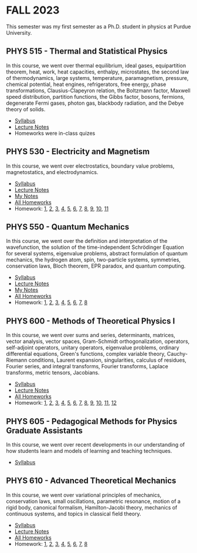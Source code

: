 # FALL 2023

This semester was my first semester as a Ph.D. student in physics at Purdue University.

## PHYS 515 - Thermal and Statistical Physics

In this course, we went over thermal equilibrium, ideal gases, equipartition theorem, heat, work, heat capacities, enthalpy, microstates, the second law of thermodynamics, large systems, temperature, paramagnetism, pressure, chemical potential, heat engines, refrigerators, free energy, phase transformations, Clausius-Clapeyron relation, the Boltzmann factor, Maxwell speed distribution, partition functions, the Gibbs factor, bosons, fermions, degenerate Fermi gases, photon gas, blackbody radiation, and the Debye theory of solids.

-   [Syllabus](./PHYS515/Syllabus.pdf)
-   [Lecture Notes](./PHYS515/Lecture%20Notes.pdf)
-   Homeworks were in-class quizes

## PHYS 530 - Electricity and Magnetism

In this course, we went over electrostatics, boundary value problems, magnetostatics, and electrodynamics.

-   [Syllabus](./PHYS530/Syllabus.pdf)
-   [Lecture Notes](./PHYS530/Lecture%20Notes.pdf)
-   [My Notes](./PHYS530/My%20Notes.pdf)
-   [All Homeworks](./PHYS530/All%Homeworks.pdf)
-   Homework: [1](./PHYS530/Homework/Homework%201%20Solution.pdf), [2](./PHYS530/Homework/Homework%202%20Solution.pdf), [3](./PHYS530/Homework/Homework%203%20Solution.pdf), [4](./PHYS530/Homework/Homework%204%20Solution.pdf), [5](./PHYS530/Homework/Homework%205%20Solution.pdf), [6](./PHYS530/Homework/Homework%206%20Solution.pdf), [7](./PHYS530/Homework/Homework%207%20Solution.pdf), [8](./PHYS530/Homework/Homework%208%20Solution.pdf), [9](./PHYS530/Homework/Homework%209%20Solution.pdf), [10](./PHYS530/Homework/Homework%2010%20Solution.pdf), [11](./PHYS530/Homework/Homework%2011%20Solution.pdf)

## PHYS 550 - Quantum Mechanics

In this course, we went over the definition and interpretation of the wavefunction, the solution of the time-independent Schrödinger Equation for several systems, eigenvalue problems, abstract formulation of quantum mechanics, the hydrogen atom, spin, two-particle systems, symmetries, conservation laws, Bloch theorem, EPR paradox, and quantum computing.

-   [Syllabus](./PHYS550/Syllabus.pdf)
-   [Lecture Notes](./PHYS550/Lecture%20Notes.pdf)
-   [My Notes](./PHYS550/My%20Notes.pdf)
-   [All Homeworks](./PHYS550/All%Homeworks.pdf)
-   Homework: [1](./PHYS550/Homework/Homework%201%20Solution.pdf), [2](./PHYS550/Homework/Homework%202%20Solution.pdf), [3](./PHYS550/Homework/Homework%203%20Solution.pdf), [4](./PHYS550/Homework/Homework%204%20Solution.pdf), [5](./PHYS550/Homework/Homework%205%20Solution.pdf), [6](./PHYS550/Homework/Homework%206%20Solution.pdf), [7](./PHYS550/Homework/Homework%207%20Solution.pdf), [8](./PHYS550/Homework/Homework%208%20Solution.pdf)

## PHYS 600 - Methods of Theoretical Physics I

In this course, we went over sums and series, determinants, matrices, vector analysis, vector spaces, Gram-Schmidt orthogonalization, operators, self-adjoint operators, unitary operators, eigenvalue problems, ordinary differential equations, Green's functions, complex variable theory, Cauchy-Riemann conditions, Laurent expansion, singularities, calculus of residues, Fourier series, and integral transforms, Fourier transforms, Laplace transforms, metric tensors, Jacobians.

-   [Syllabus](./PHYS600/Syllabus.pdf)
-   [Lecture Notes](./PHYS600/Lecture%20Notes.pdf)
-   [All Homeworks](./PHYS600/All%Homeworks.pdf)
-   Homework: [1](./PHYS600/Homework/Homework%201%20Solution.pdf), [2](./PHYS600/Homework/Homework%202%20Solution.pdf), [3](./PHYS600/Homework/Homework%203%20Solution.pdf), [4](./PHYS600/Homework/Homework%204%20Solution.pdf), [5](./PHYS600/Homework/Homework%205%20Solution.pdf), [6](./PHYS600/Homework/Homework%206%20Solution.pdf), [7](./PHYS600/Homework/Homework%207%20Solution.pdf), [8](./PHYS600/Homework/Homework%208%20Solution.pdf), [9](./PHYS600/Homework/Homework%209%20Solution.pdf), [10](./PHYS600/Homework/Homework%2010%20Solution.pdf), [11](./PHYS600/Homework/Homework%2011%20Solution.pdf), [12](./PHYS600/Homework/Homework%2012%20Solution.pdf)

## PHYS 605 - Pedagogical Methods for Physics Graduate Assistants

In this course, we went over recent developments in our understanding of how students learn and models of learning and teaching techniques.

-   [Syllabus](./PHYS605/Syllabus.pdf)

## PHYS 610 - Advanced Theoretical Mechanics

In this course, we went over variational principles of mechanics, conservation laws, small oscillations, parametric resonance, motion of a rigid body, canonical formalism, Hamilton-Jacobi theory, mechanics of continuous systems, and topics in classical field theory.

-   [Syllabus](./PHYS610/Syllabus.pdf)
-   [Lecture Notes](./PHYS610/Lecture%20Notes.pdf)
-   [All Homeworks](./PHYS610/All%Homeworks.pdf)
-   Homework: [1](./PHYS610/Homework/Homework%201%20Solution.pdf), [2](./PHYS610/Homework/Homework%202%20Solution.pdf), [3](./PHYS610/Homework/Homework%203%20Solution.pdf), [4](./PHYS610/Homework/Homework%204%20Solution.pdf), [5](./PHYS610/Homework/Homework%205%20Solution.pdf), [6](./PHYS610/Homework/Homework%206%20Solution.pdf), [7](./PHYS610/Homework/Homework%207%20Solution.pdf), [8](./PHYS610/Homework/Homework%208%20Solution.pdf)
